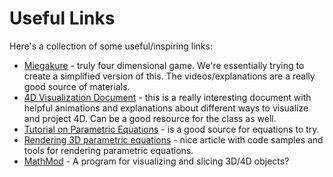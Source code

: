 # Useful Links

Here's a collection of some useful/inspiring links:

* [Miegakure](http://miegakure.com/) - truly four dimensional game. We're essentially trying to create a simplified version of this. The videos/explanations are a really good source of materials.
* [4D Visualization Document](http://eusebeia.dyndns.org/4d/vis/vis) - this is a really interesting document with helpful animations and explanations about different ways to visualize and project 4D. Can be a good resource for the class as well. 
* [Tutorial on Parametric Equations](http://www.econym.demon.co.uk/isotut/parametric.htm) - is a good source for equations to try.
* [Rendering 3D parametric equations](http://www.jaanga.com/2014/07/algesurf-parametric-equations-math-in.html) - nice article with code samples and tools for rendering parametric equations. 
* [MathMod](https://sourceforge.net/projects/mathmod/?source=typ_redirect) - A program for visualizing and slicing 3D/4D objects?
